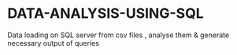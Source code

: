 # DATA-ANALYSIS-USING-SQL
Data loading on SQL server from csv files , analyse them &amp; generate necessary output of queries
